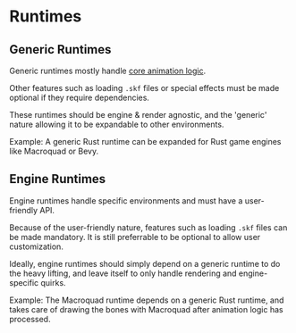 # Runtimes

## Generic Runtimes

Generic runtimes mostly handle [core animation logic](./core_anim_logic.md).

Other features such as loading `.skf` files or special effects must be made
optional if they require dependencies.

These runtimes should be engine & render agnostic, and the 'generic' nature
allowing it to be expandable to other environments.

Example: A generic Rust runtime can be expanded for Rust game engines like
Macroquad or Bevy.

## Engine Runtimes

Engine runtimes handle specific environments and must have a user-friendly API.

Because of the user-friendly nature, features such as loading `.skf` files can
be made mandatory. It is still preferrable to be optional to allow user
customization.

Ideally, engine runtimes should simply depend on a generic runtime to do the
heavy lifting, and leave itself to only handle rendering and engine-specific
quirks.

Example: The Macroquad runtime depends on a generic Rust runtime, and takes care
of drawing the bones with Macroquad after animation logic has processed.
